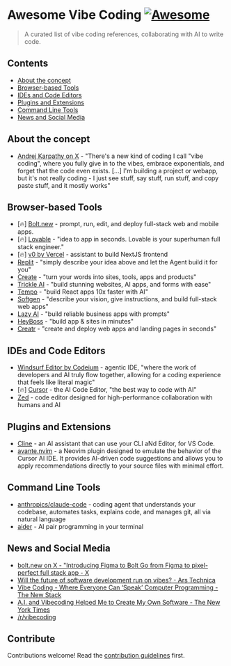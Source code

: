 # Awesome Vibe Coding [![Awesome](https://awesome.re/badge.svg)](https://awesome.re) <!-- omit in toc -->

> A curated list of vibe coding references, collaborating with AI to write code.

## Contents <!-- omit in toc -->

- [About the concept](#about-the-concept)
- [Browser-based Tools](#browser-based-tools)
- [IDEs and Code Editors](#ides-and-code-editors)
- [Plugins and Extensions](#plugins-and-extensions)
- [Command Line Tools](#command-line-tools)
- [News and Social Media](#news-and-social-media)

## About the concept

* [Andrej Karpathy on X](https://x.com/karpathy/status/1886192184808149383) - "There's a new kind of coding I call "vibe coding", where you fully give in to the vibes, embrace exponentials, and forget that the code even exists. [...] I'm building a project or webapp, but it's not really coding - I just see stuff, say stuff, run stuff, and copy paste stuff, and it mostly works"

## Browser-based Tools

* [🔥] [Bolt.new](https://bolt.new/) - prompt, run, edit, and deploy full-stack web and mobile apps.
* [🔥] [Lovable](https://lovable.dev/) - "idea to app in seconds. Lovable is your superhuman full stack engineer."
* [🔥] [v0 by Vercel](https://v0.dev/chat) - assistant to build NextJS frontend
* [Replit](https://replit.com/) - "simply describe your idea above and let the Agent build it for you"
* [Create](https://www.create.xyz/) - "turn your words into sites, tools, apps and products"
* [Trickle AI](https://www.trickle.so/) - "build stunning websites, AI apps, and forms with ease"
* [Tempo](https://www.tempo.new/) - "build React apps 10x faster with AI"
* [Softgen](https://softgen.ai/) - "describe your vision, give instructions, and build full-stack web apps"
* [Lazy AI](https://getlazy.ai/) - "build reliable business apps with prompts"
* [HeyBoss](https://www.heyboss.xyz/) - "build app & sites in minutes"
* [Creatr](https://getcreatr.com/) - "create and deploy web apps and landing pages in seconds"

## IDEs and Code Editors

* [Windsurf Editor by Codeium](https://codeium.com/windsurf) - agentic IDE, "where the work of developers and AI truly flow together, allowing for a coding experience that feels like literal magic"
* [🔥] [Cursor](https://www.cursor.com/) - the AI Code Editor, "the best way to code with AI"
* [Zed](https://zed.dev/) - code editor designed for high-performance collaboration with humans and AI

## Plugins and Extensions

* [Cline](https://cline.bot/) - an AI assistant that can use your CLI aNd Editor, for VS Code.
* [avante.nvim](https://github.com/yetone/avante.nvim) - a Neovim plugin designed to emulate the behavior of the Cursor AI IDE. It provides AI-driven code suggestions and allows you to apply recommendations directly to your source files with minimal effort.

## Command Line Tools

* [anthropics/claude-code](https://github.com/anthropics/claude-code) - coding agent that understands your codebase, automates tasks, explains code, and manages git, all via natural language
* [aider](https://aider.chat/) - AI pair programming in your terminal

## News and Social Media

* [bolt.new on X - "Introducing Figma to Bolt Go from Figma to pixel-perfect full stack app - X](https://x.com/boltdotnew/status/1900197121829331158)
* [Will the future of software development run on vibes? - Ars Technica](https://arstechnica.com/ai/2025/03/is-vibe-coding-with-ai-gnarly-or-reckless-maybe-some-of-both/)
* [Vibe Coding - Where Everyone Can ‘Speak’ Computer Programming - The New Stack](https://thenewstack.io/vibe-coding-where-everyone-can-speak-computer-programming/)
* [A.I. and Vibecoding Helped Me to Create My Own Software - The New York Times](https://www.nytimes.com/2025/02/27/technology/personaltech/vibecoding-ai-software-programming.html)
* [/r/vibecoding](https://www.reddit.com/r/vibecoding/)

## Contribute <!-- omit in toc -->

Contributions welcome! Read the [contribution guidelines](CONTRIBUTING.md) first.
